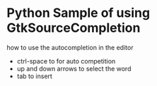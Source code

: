 # Python Sample of using GtkSourceCompletion
how to use the autocompletion in the editor
- ctrl-space to for auto competition
- up and down arrows to select the word
- tab to insert